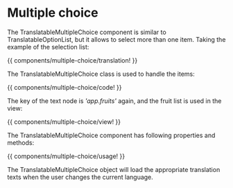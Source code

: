 <!-- ======================================================================
--- Search engine
title:          Multiple choice
keywords:       multiple, choice
description:    Multiple choice component of NgTranslation module.
--- Menu system
order:          30
text:           Multiple choice
hidden:         false
umbel:          false
--- Page properties
id:             
document:       
layout:         layout-2-left
$-left:         #side-menu
searchable:     true
--- Side menu
side-menu-root:     /documentation
side-menu-header:   Documentation
side-menu-top:      
side-menu-depth:    2
======================================================================= -->

# Multiple choice

The TranslatableMultipleChoice component is similar to TranslatableOptionList,
but it allows to select more than one item. Taking the example of the selection
list:

{{ components/multiple-choice/translation! }}

The TranslatableMultipleChoice class is used to handle the items:

{{ components/multiple-choice/code! }}

The key of the text node is _'app.fruits'_ again, and the fruit list is used
in the view:

{{ components/multiple-choice/view! }}

The TranslatableMultipleChoice component has following properties and methods:

{{ components/multiple-choice/usage! }}

The TranslatableMultipleChoice object will load the appropriate translation
texts when the user changes the current language.
